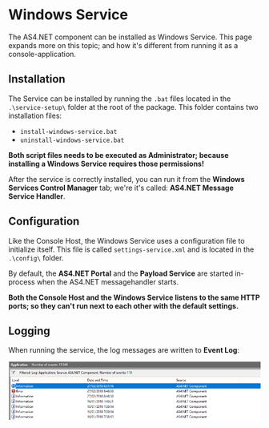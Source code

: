 # Windows Service

The AS4.NET component can be installed as Windows Service. This page expands more on this topic; and how it's different from running it as a console-application.

## Installation

The Service can be installed by running the `.bat` files located in the `.\service-setup\` folder at the root of the package.
This folder contains two installation files:

* `install-windows-service.bat`
* `uninstall-windows-service.bat`

**Both script files needs to be executed as Administrator; because installing a Windows Service requires those permissions!**

After the service is correctly installed, you can run it from the **Windows Services Control Manager** tab; we're it's called: **AS4.NET Message Service Handler**.

## Configuration

Like the Console Host, the Windows Service uses a configuration file to initialize itself. This file is called `settings-service.xml` and is located in the `.\config\` folder.

By default, the **AS4.NET Portal** and the **Payload Service** are started in-process when the AS4.NET messagehandler starts.

**Both the Console Host and the Windows Service listens to the same HTTP ports; so they can't run next to each other with the default settings.**

## Logging

When running the service, the log messages are written to **Event Log**:

![img](images/eventlog.png)